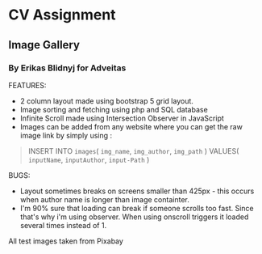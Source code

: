 # CV Assignment 
## Image Gallery
### By Erikas Blidnyj for Adveitas

FEATURES:

* 2 column layout made using bootstrap 5 grid layout.
* Image sorting and fetching using php and SQL database
* Infinite Scroll made using Intersection Observer in JavaScript
* Images can be added from any website where you can get the raw image link by simply using :

>INSERT INTO `images`(
>    `img_name`,
>    `img_author`,
>    `img_path`
>)
>VALUES(
>    `inputName`,
>    `inputAuthor`,
>    `input-Path`
>)

BUGS:
* Layout sometimes breaks on screens smaller than 425px - this occurs when author name is longer than image containter.
* I'm 90% sure that loading can break if someone scrolls too fast. Since that's why i'm using observer. When using onscroll triggers it loaded several times instead of 1.

All test images taken from Pixabay